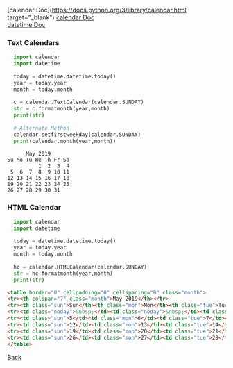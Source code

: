 [calendar Doc](https://docs.python.org/3/library/calendar.html target="_blank")
<a href="https://docs.python.org/3/library/calendar.html" target="_blank" rel="noopener noreferrer">calendar Doc</a>
<br/>
[datetime Doc](https://docs.python.org/3.7/library/datetime.html)

### Text Calendars

```python
  import calendar
  import datetime
  
  today = datetime.datetime.today()
  year = today.year
  month = today.month
  
  c = calendar.TextCalendar(calendar.SUNDAY)
  str = c.formatmonth(year,month)
  print(str)
  
  # Alternate Method
  calendar.setfirstweekday(calendar.SUNDAY)
  print(calendar.month(year,month))
```
```
      May 2019
Su Mo Tu We Th Fr Sa
          1  2  3  4
 5  6  7  8  9 10 11
12 13 14 15 16 17 18
19 20 21 22 23 24 25
26 27 28 29 30 31
```
### HTML Calendar

```python
  import calendar
  import datetime
  
  today = datetime.datetime.today()
  year = today.year
  month = today.month
  
  hc = calendar.HTMLCalendar(calendar.SUNDAY)
  str = hc.formatmonth(year,month)
  print(str)
```
```html
<table border="0" cellpadding="0" cellspacing="0" class="month">
<tr><th colspan="7" class="month">May 2019</th></tr>
<tr><th class="sun">Sun</th><th class="mon">Mon</th><th class="tue">Tue</th><th class="wed">Wed</th><th class="thu">Thu</th><th class="fri">Fri</th><th class="sat">Sat</th></tr>
<tr><td class="noday">&nbsp;</td><td class="noday">&nbsp;</td><td class="noday">&nbsp;</td><td class="wed">1</td><td class="thu">2</td><td class="fri">3</td><td class="sat">4</td></tr>
<tr><td class="sun">5</td><td class="mon">6</td><td class="tue">7</td><td class="wed">8</td><td class="thu">9</td><td class="fri">10</td><td class="sat">11</td></tr>
<tr><td class="sun">12</td><td class="mon">13</td><td class="tue">14</td><td class="wed">15</td><td class="thu">16</td><td class="fri">17</td><td class="sat">18</td></tr>
<tr><td class="sun">19</td><td class="mon">20</td><td class="tue">21</td><td class="wed">22</td><td class="thu">23</td><td class="fri">24</td><td class="sat">25</td></tr>
<tr><td class="sun">26</td><td class="mon">27</td><td class="tue">28</td><td class="wed">29</td><td class="thu">30</td><td class="fri">31</td><td class="noday">&nbsp;</td></tr>
</table>
```

[Back](../../../tree/python/README.md)
